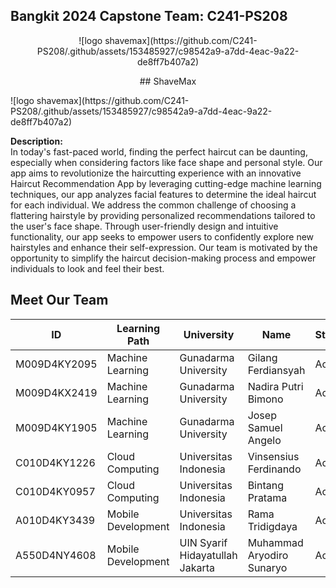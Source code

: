 
## Bangkit 2024 Capstone Team: C241-PS208

<p align="center">
![logo shavemax](https://github.com/C241-PS208/.github/assets/153485927/c98542a9-a7dd-4eac-9a22-de8ff7b407a2)
</p>
<p align="center">
  ## ShaveMax
</p>
![logo shavemax](https://github.com/C241-PS208/.github/assets/153485927/c98542a9-a7dd-4eac-9a22-de8ff7b407a2)


**Description:**  
In today's fast-paced world, finding the perfect haircut can be daunting, especially when considering factors like face shape and personal style. Our app aims to revolutionize the haircutting experience with an innovative Haircut Recommendation App by leveraging cutting-edge machine learning techniques, our app analyzes facial features to determine the ideal haircut for each individual. We address the common challenge of choosing a flattering hairstyle by providing personalized recommendations tailored to the user's face shape. Through user-friendly design and intuitive functionality, our app seeks to empower users to confidently explore new hairstyles and enhance their self-expression. Our team is motivated by the opportunity to simplify the haircut decision-making process and empower individuals to look and feel their best.


## Meet Our Team
| ID             | Learning Path       | University                          | Name                       | Status |
|----------------|---------------------|-------------------------------------|----------------------------|--------|
| M009D4KY2095   | Machine Learning    | Gunadarma University                | Gilang Ferdiansyah         | Active |
| M009D4KX2419   | Machine Learning    | Gunadarma University                | Nadira Putri Bimono        | Active |
| M009D4KY1905   | Machine Learning    | Gunadarma University                | Josep Samuel Angelo        | Active |
| C010D4KY1226   | Cloud Computing     | Universitas Indonesia               | Vinsensius Ferdinando      | Active |
| C010D4KY0957   | Cloud Computing     | Universitas Indonesia               | Bintang Pratama            | Active |
| A010D4KY3439   | Mobile Development  | Universitas Indonesia               | Rama Tridigdaya            | Active |
| A550D4NY4608   | Mobile Development  | UIN Syarif Hidayatullah Jakarta     | Muhammad Aryodiro Sunaryo  | Active |
